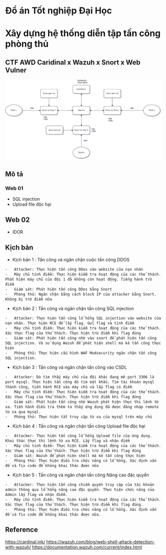 # Đồ án Tốt nghiệp Đại Học
# Xây dựng hệ thống diễn tập tấn công phòng thủ
## CTF AWD Caridinal x Wazuh x Snort x Web Vulner
![Alt text](image.png)
## Mô tả
### Web 01
- SQL injection
- Upload file độc hại
## Web 02
- IDOR
## Kịch bản
- Kịch bản 1 : Tấn công và ngăn chặn cuộc tấn công DDOS
```
-	Attacker: Thực hiện tấn công DDos vào website của nạn nhân
-	Máy chủ tính điểm: Thực hiện kiểm tra hoạt động của các thử thách. Phát hiện máy chủ của đội 1 đã không còn hoạt động. Tiếng hành trừ điểm
-	Giám sát: Phát hiện tấn công DDos bằng Snort
-	Phòng thủ: Ngăn chặn bằng cách block IP của attacker bằng Snort. Không bị trừ điểm nữa
```
- Kịch bản 2 : Tấn công và ngăn chặn tấn công SQL injection
```
-	Attacker: Thực hiện tấn công lỗ hổng SQL injection vào website của nạn nhân. Thực hiện RCE để lấy flag. Gửi flag và tính điểm
-	Máy chủ tính điểm: Thực hiện kiểm tra hoạt động của các thử thách. Xác thực flag của thử thách. Thực hiện trừ điểm khi flag đúng
-	Giám sát: Phát hiện tấn công nhờ vào snort để phát hiện tấn công SQL injection. Và sử dụng Wazuh để phát hiện shell mà kẻ tấn công thực hiện
-	Phòng thủ: Thực hiện cấu hình WAF Modsecurity ngăn chặn tấn công SQL injection.
```
- Kịch bản 3 : Tấn công và ngăn chặn tấn công vào CSDL
```
-	Attacker: Dò tìm thấy máy chủ của đội khác đang mở port 3306 là port mysql. Thực hiện tấn công dò tìm mật khẩu. Tìm tài khoản mysql thành công, tiến hành RCE vào máy chủ và lấy flag có điểm
-	Máy chủ tính điểm: Thực hiện kiểm tra hoạt động của các thử thách. Xác thực flag của thử thách. Thực hiện trừ điểm khi flag đúng
-	Giám sát: Phát hiện tấn công nhờ Wazuh phát hiện thực thi lệnh từ xa. Tiến hành điều tra thêm ta thấy ứng dụng đã được đăng nhập remote từ xa qua mysql.
-	Phòng thủ: Thực hiện tắt truy cập từ xa của mysql trên máy chủ
```
- Kịch bản 4 : Tấn công và ngăn chặn tấn công Upload file độc hại
```
-	Attacker: Thực hiện tấn công lỗ hổng Upload file của ứng dụng. Khai thác thực thi lệnh từ xa RCE. Lấy flag và nhận điểm
-	Máy chủ tính điểm: Thực hiện kiểm tra hoạt động của các thử thách. Xác thực flag của thử thách. Thực hiện trừ điểm khi flag đúng
-	Giám sát: Wazuh để phát hiện shell mà kẻ tấn công thực hiện
-	Phòng thủ: Thực hiện điều tra chức năng có lỗ hổng. Xác định vấn đề và fix code để không khai thác được nữa
```
- Kịch bản 5 : Tấn công và ngăn chặn tấn công Nâng cao đặc quyền
```
-	Attacker: Thực hiện tấn công chiếm quyền truy cập của tài khoản admin thông qua lỗ hổng nâng cao đặc quyền. Thực hiện chức năng của Admin lấy flag và nhận điểm.
-	Máy chủ tính điểm: Thực hiện kiểm tra hoạt động của các thử thách. Xác thực flag của thử thách. Thực hiện trừ điểm khi flag đúng.
-	Phòng thủ: Thực hiện điều tra chức năng có lỗ hổng. Xác định vấn đề và fix code để không khai thác được nữa.
```
## Reference
https://cardinal.ink/
https://wazuh.com/blog/web-shell-attack-detection-with-wazuh/
https://documentation.wazuh.com/current/index.html
